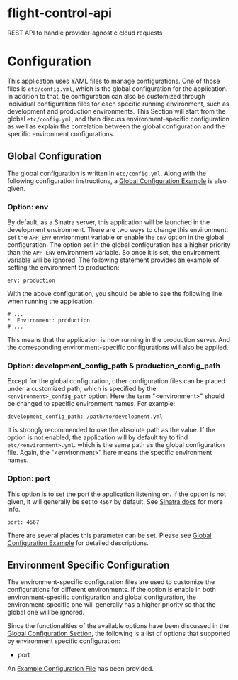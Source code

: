 # flight-control-api
REST API to handle provider-agnostic cloud requests

# Configuration

This application uses YAML files to manage configurations. One of those files is `etc/config.yml`, which is the global configuration for the application. In addition to that, tje configuration can also be customized through individual configuration files for each specific running environment, such as development and production environments. This Section will start from the global `etc/config.yml`, and then discuss environment-specific configuration as well as explain the correlation between the global configuration and the specific environment configurations.

## Global Configuration

The global configuration is written in `etc/config.yml`. Along with the following configuration instructions, a [Global Configuration Example](etc/config.yml) is also given.

### Option: env

By default, as a Sinatra server, this application will be launched in the development environment. There are two ways to change this environment: set the `APP_ENV` environment variable or enable the `env` option in the global configuration. The option set in the global configuration has a higher priority than the `APP_ENV` environment variable. So once it is set, the environment variable will be ignored. The following statement provides an example of setting the environment to production:

```
env: production
```

With the above configuration, you should be able to see the following line when running the application:

```
# ...
*  Environment: production
# ...
```

This means that the application is now running in the production server. And the corresponding environment-specific configurations will also be applied.

### Option: development_config_path & production_config_path

Except for the global configuration, other configuration files can be placed under a customized path, which is specified by the `<environment>_config_path` option. Here the term "&lt;environment&gt;" should be changed to specific environment names. For example:

```
development_config_path: /path/to/development.yml
```

It is strongly recommended to use the absolute path as the value. If the option is not enabled, the application will by default try to find `etc/<environment>.yml`. which is the same path as the global configuration file. Again, the "&lt;environment&gt;" here means the specific environment names.

### Option: port

This option is to set the port the application listening on. If the option is not given, it will generally be set to `4567` by default. See [Sinatra docs](https://sinatrarb.com/configuration.html) for more info.

```
port: 4567
```

There are several places this parameter can be set. Please see [Global Configuration Example](etc/config.yml.ex) for detailed descriptions.

## Environment Specific Configuration

The environment-specific configuration files are used to customize the configurations for different environments. If the option is enable in both environment-specific configuration and global configuration, the environment-specific one will generally has a higher priority so that the global one will be ignored.

Since the functionalities of the available options have been discussed in the [Global Configuration Section](https://github.com/openflighthpc/flight-control-api#Global-Configuration), the following is a list of options that supported by environment specific configuration:
- port

An [Example Configuration File](etc/environment.yml.ex) has been provided.